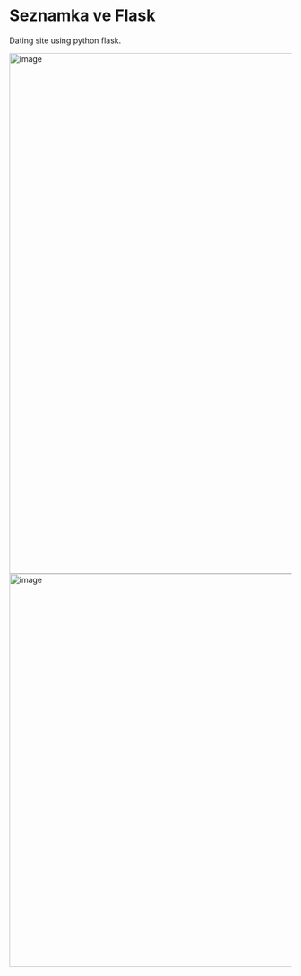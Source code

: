 # Seznamka ve Flask
Dating site using python flask.

<img width="1881" height="929" alt="image" src="https://github.com/user-attachments/assets/96bd4363-e835-48d5-959a-a2f848a0394a" />

<img width="1903" height="701" alt="image" src="https://github.com/user-attachments/assets/08a52261-84a0-4c4e-a299-d9bed512ed82" />



